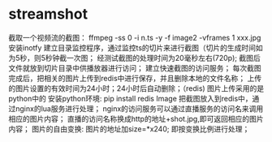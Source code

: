# streamshot

截取一个视频流的截图： ffmpeg -ss 0 -i n.ts -y -f image2 -vframes 1 xxx.jpg 
安装inotfy 建立目录监控程序，通过监控ts的切片来进行截图（切片的生成时间如为5秒，则5秒钟截一次图；
经测试截图的处理时间为20毫秒左右(720p); 截图后文件就放到切片目录中供播放器进行访问； 
建立快速截图的访问服务； 每次截图完成后，把相关的图片上传到redis中进行保存，并且删除本地的文件名称；
上传的图片设置的有效时间为24小时；24小时后自动删除；（redis) 图片上传采用的是python中的 
安装python环境: pip install redis Image 把截图放入到redis中，通过nginx的lua服务进行处理； 
nginx的访问服务可以通过直播服务的访问名来调用相应的图片内容；
直播的访问名称换成http的地址+shot.jpg,即可返回相应的图片内容； 
图片的自由变换: 图片的地址加size=*x240; 即按变换比例进行处理；

